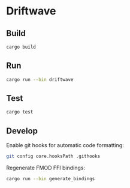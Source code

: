 # Driftwave

## Build

```bash
cargo build
```

## Run

```bash
cargo run --bin driftwave
```

## Test

```bash
cargo test
```

## Develop

Enable git hooks for automatic code formatting:
```bash
git config core.hooksPath .githooks
```

Regenerate FMOD FFI bindings:
```bash
cargo run --bin generate_bindings
```
